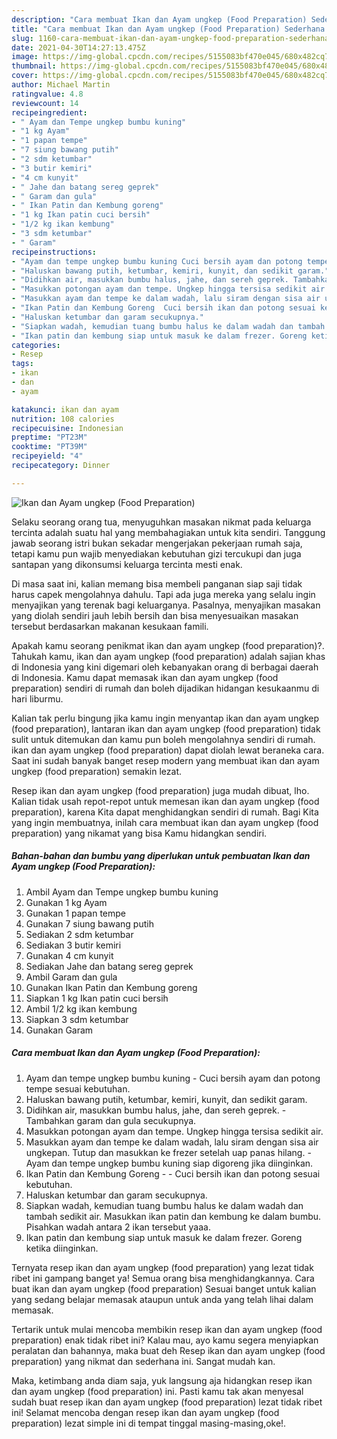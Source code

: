 ```yaml
---
description: "Cara membuat Ikan dan Ayam ungkep (Food Preparation) Sederhana dan Mudah Dibuat"
title: "Cara membuat Ikan dan Ayam ungkep (Food Preparation) Sederhana dan Mudah Dibuat"
slug: 1160-cara-membuat-ikan-dan-ayam-ungkep-food-preparation-sederhana-dan-mudah-dibuat
date: 2021-04-30T14:27:13.475Z
image: https://img-global.cpcdn.com/recipes/5155083bf470e045/680x482cq70/ikan-dan-ayam-ungkep-food-preparation-foto-resep-utama.jpg
thumbnail: https://img-global.cpcdn.com/recipes/5155083bf470e045/680x482cq70/ikan-dan-ayam-ungkep-food-preparation-foto-resep-utama.jpg
cover: https://img-global.cpcdn.com/recipes/5155083bf470e045/680x482cq70/ikan-dan-ayam-ungkep-food-preparation-foto-resep-utama.jpg
author: Michael Martin
ratingvalue: 4.8
reviewcount: 14
recipeingredient:
- " Ayam dan Tempe ungkep bumbu kuning"
- "1 kg Ayam"
- "1 papan tempe"
- "7 siung bawang putih"
- "2 sdm ketumbar"
- "3 butir kemiri"
- "4 cm kunyit"
- " Jahe dan batang sereg geprek"
- " Garam dan gula"
- " Ikan Patin dan Kembung goreng"
- "1 kg Ikan patin cuci bersih"
- "1/2 kg ikan kembung"
- "3 sdm ketumbar"
- " Garam"
recipeinstructions:
- "Ayam dan tempe ungkep bumbu kuning Cuci bersih ayam dan potong tempe sesuai kebutuhan."
- "Haluskan bawang putih, ketumbar, kemiri, kunyit, dan sedikit garam."
- "Didihkan air, masukkan bumbu halus, jahe, dan sereh geprek. Tambahkan garam dan gula secukupnya."
- "Masukkan potongan ayam dan tempe. Ungkep hingga tersisa sedikit air."
- "Masukkan ayam dan tempe ke dalam wadah, lalu siram dengan sisa air ungkepan. Tutup dan masukkan ke frezer setelah uap panas hilang.  Ayam dan tempe ungkep bumbu kuning siap digoreng jika diinginkan."
- "Ikan Patin dan Kembung Goreng  Cuci bersih ikan dan potong sesuai kebutuhan."
- "Haluskan ketumbar dan garam secukupnya."
- "Siapkan wadah, kemudian tuang bumbu halus ke dalam wadah dan tambah sedikit air. Masukkan ikan patin dan kembung ke dalam bumbu. Pisahkan wadah antara 2 ikan tersebut yaaa."
- "Ikan patin dan kembung siap untuk masuk ke dalam frezer. Goreng ketika diinginkan."
categories:
- Resep
tags:
- ikan
- dan
- ayam

katakunci: ikan dan ayam 
nutrition: 108 calories
recipecuisine: Indonesian
preptime: "PT23M"
cooktime: "PT39M"
recipeyield: "4"
recipecategory: Dinner

---
```



![Ikan dan Ayam ungkep (Food Preparation)](https://img-global.cpcdn.com/recipes/5155083bf470e045/680x482cq70/ikan-dan-ayam-ungkep-food-preparation-foto-resep-utama.jpg)

Selaku seorang orang tua, menyuguhkan masakan nikmat pada keluarga tercinta adalah suatu hal yang membahagiakan untuk kita sendiri. Tanggung jawab seorang istri bukan sekadar mengerjakan pekerjaan rumah saja, tetapi kamu pun wajib menyediakan kebutuhan gizi tercukupi dan juga santapan yang dikonsumsi keluarga tercinta mesti enak.

Di masa  saat ini, kalian memang bisa membeli panganan siap saji tidak harus capek mengolahnya dahulu. Tapi ada juga mereka yang selalu ingin menyajikan yang terenak bagi keluarganya. Pasalnya, menyajikan masakan yang diolah sendiri jauh lebih bersih dan bisa menyesuaikan masakan tersebut berdasarkan makanan kesukaan famili. 



Apakah kamu seorang penikmat ikan dan ayam ungkep (food preparation)?. Tahukah kamu, ikan dan ayam ungkep (food preparation) adalah sajian khas di Indonesia yang kini digemari oleh kebanyakan orang di berbagai daerah di Indonesia. Kamu dapat memasak ikan dan ayam ungkep (food preparation) sendiri di rumah dan boleh dijadikan hidangan kesukaanmu di hari liburmu.

Kalian tak perlu bingung jika kamu ingin menyantap ikan dan ayam ungkep (food preparation), lantaran ikan dan ayam ungkep (food preparation) tidak sulit untuk ditemukan dan kamu pun boleh mengolahnya sendiri di rumah. ikan dan ayam ungkep (food preparation) dapat diolah lewat beraneka cara. Saat ini sudah banyak banget resep modern yang membuat ikan dan ayam ungkep (food preparation) semakin lezat.

Resep ikan dan ayam ungkep (food preparation) juga mudah dibuat, lho. Kalian tidak usah repot-repot untuk memesan ikan dan ayam ungkep (food preparation), karena Kita dapat menghidangkan sendiri di rumah. Bagi Kita yang ingin membuatnya, inilah cara membuat ikan dan ayam ungkep (food preparation) yang nikamat yang bisa Kamu hidangkan sendiri.

<!--inarticleads1-->

##### Bahan-bahan dan bumbu yang diperlukan untuk pembuatan Ikan dan Ayam ungkep (Food Preparation):

1. Ambil  Ayam dan Tempe ungkep bumbu kuning
1. Gunakan 1 kg Ayam
1. Gunakan 1 papan tempe
1. Gunakan 7 siung bawang putih
1. Sediakan 2 sdm ketumbar
1. Sediakan 3 butir kemiri
1. Gunakan 4 cm kunyit
1. Sediakan  Jahe dan batang sereg geprek
1. Ambil  Garam dan gula
1. Gunakan  Ikan Patin dan Kembung goreng
1. Siapkan 1 kg Ikan patin cuci bersih
1. Ambil 1/2 kg ikan kembung
1. Siapkan 3 sdm ketumbar
1. Gunakan  Garam




<!--inarticleads2-->

##### Cara membuat Ikan dan Ayam ungkep (Food Preparation):

1. Ayam dan tempe ungkep bumbu kuning - Cuci bersih ayam dan potong tempe sesuai kebutuhan.
1. Haluskan bawang putih, ketumbar, kemiri, kunyit, dan sedikit garam.
1. Didihkan air, masukkan bumbu halus, jahe, dan sereh geprek. - Tambahkan garam dan gula secukupnya.
1. Masukkan potongan ayam dan tempe. Ungkep hingga tersisa sedikit air.
1. Masukkan ayam dan tempe ke dalam wadah, lalu siram dengan sisa air ungkepan. Tutup dan masukkan ke frezer setelah uap panas hilang.  - Ayam dan tempe ungkep bumbu kuning siap digoreng jika diinginkan.
1. Ikan Patin dan Kembung Goreng -  - Cuci bersih ikan dan potong sesuai kebutuhan.
1. Haluskan ketumbar dan garam secukupnya.
1. Siapkan wadah, kemudian tuang bumbu halus ke dalam wadah dan tambah sedikit air. Masukkan ikan patin dan kembung ke dalam bumbu. Pisahkan wadah antara 2 ikan tersebut yaaa.
1. Ikan patin dan kembung siap untuk masuk ke dalam frezer. Goreng ketika diinginkan.




Ternyata resep ikan dan ayam ungkep (food preparation) yang lezat tidak ribet ini gampang banget ya! Semua orang bisa menghidangkannya. Cara buat ikan dan ayam ungkep (food preparation) Sesuai banget untuk kalian yang sedang belajar memasak ataupun untuk anda yang telah lihai dalam memasak.

Tertarik untuk mulai mencoba membikin resep ikan dan ayam ungkep (food preparation) enak tidak ribet ini? Kalau mau, ayo kamu segera menyiapkan peralatan dan bahannya, maka buat deh Resep ikan dan ayam ungkep (food preparation) yang nikmat dan sederhana ini. Sangat mudah kan. 

Maka, ketimbang anda diam saja, yuk langsung aja hidangkan resep ikan dan ayam ungkep (food preparation) ini. Pasti kamu tak akan menyesal sudah buat resep ikan dan ayam ungkep (food preparation) lezat tidak ribet ini! Selamat mencoba dengan resep ikan dan ayam ungkep (food preparation) lezat simple ini di tempat tinggal masing-masing,oke!.

